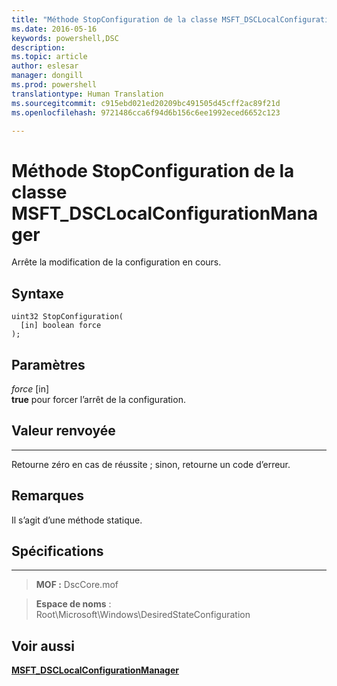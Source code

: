 ```yaml
---
title: "Méthode StopConfiguration de la classe MSFT_DSCLocalConfigurationManager"
ms.date: 2016-05-16
keywords: powershell,DSC
description: 
ms.topic: article
author: eslesar
manager: dongill
ms.prod: powershell
translationtype: Human Translation
ms.sourcegitcommit: c915ebd021ed20209bc491505d45cff2ac89f21d
ms.openlocfilehash: 9721486cca6f94d6b156c6ee1992eced6652c123

---
```


# Méthode StopConfiguration de la classe MSFT_DSCLocalConfigurationManager

Arrête la modification de la configuration en cours.

Syntaxe
------

```mof
uint32 StopConfiguration(
  [in] boolean force
);
```

Paramètres
----------

*force* \[in\]  
**true** pour forcer l’arrêt de la configuration.

## Valeur renvoyée
------------

Retourne zéro en cas de réussite ; sinon, retourne un code d’erreur.

## Remarques

Il s’agit d’une méthode statique.

## Spécifications
------------
>**MOF :** DscCore.mof

>**Espace de noms** : Root\Microsoft\Windows\DesiredStateConfiguration


## Voir aussi


[**MSFT_DSCLocalConfigurationManager**](msft-dsclocalconfigurationmanager.md)


 

 






<!--HONumber=Jun16_HO4-->


